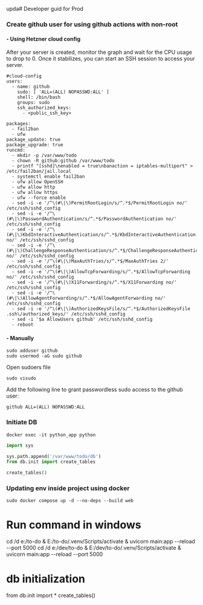 upda# Developer guid for Prod

### Create github user for using github actions with non-root

#### - Using Hetzner cloud config
After your server is created, monitor the graph and wait for the CPU usage to drop to 0. Once it stabilizes, you can start an SSH session to access your server.
```shell
#cloud-config
users:
  - name: github
    sudo: [ 'ALL=(ALL) NOPASSWD:ALL' ]
    shell: /bin/bash
    groups: sudo
    ssh_authorized_keys:
      - <public_ssh_key>
    
packages:
  - fail2ban
  - ufw
package_update: true
package_upgrade: true
runcmd:
  - mkdir -p /var/www/todo
  - chown -R github:github /var/www/todo
  - printf "[sshd]\nenabled = true\nbanaction = iptables-multiport" > /etc/fail2ban/jail.local
  - systemctl enable fail2ban
  - ufw allow OpenSSH
  - ufw allow http
  - ufw allow https
  - ufw --force enable
  - sed -i -e '/^\(#\|\)PermitRootLogin/s/^.*$/PermitRootLogin no/' /etc/ssh/sshd_config
  - sed -i -e '/^\(#\|\)PasswordAuthentication/s/^.*$/PasswordAuthentication no/' /etc/ssh/sshd_config
  - sed -i -e '/^\(#\|\)KbdInteractiveAuthentication/s/^.*$/KbdInteractiveAuthentication no/' /etc/ssh/sshd_config
  - sed -i -e '/^\(#\|\)ChallengeResponseAuthentication/s/^.*$/ChallengeResponseAuthentication no/' /etc/ssh/sshd_config
  - sed -i -e '/^\(#\|\)MaxAuthTries/s/^.*$/MaxAuthTries 2/' /etc/ssh/sshd_config
  - sed -i -e '/^\(#\|\)AllowTcpForwarding/s/^.*$/AllowTcpForwarding no/' /etc/ssh/sshd_config
  - sed -i -e '/^\(#\|\)X11Forwarding/s/^.*$/X11Forwarding no/' /etc/ssh/sshd_config
  - sed -i -e '/^\(#\|\)AllowAgentForwarding/s/^.*$/AllowAgentForwarding no/' /etc/ssh/sshd_config
  - sed -i -e '/^\(#\|\)AuthorizedKeysFile/s/^.*$/AuthorizedKeysFile .ssh\/authorized_keys/' /etc/ssh/sshd_config
  - sed -i '$a AllowUsers github' /etc/ssh/sshd_config
  - reboot

```

#### - Manually

```shell
sudo adduser github
sudo usermod -aG sudo github
```

Open sudoers file

```shell
sudo visudo
```

Add the following line to grant passwordless sudo access to the github user:

```shell
github ALL=(ALL) NOPASSWD:ALL
```

### Initiate DB

```shell
docker exec -it python_app python
```

```python
import sys

sys.path.append('/var/www/todo/db')
from db.init import create_tables

create_tables()
```

### Updating env inside project using docker

```shell
sudo docker compose up -d --no-deps --build web
```

# Run command in windows

cd /d e:/to-do & E:/to-do/.venv/Scripts/activate & uvicorn main:app --reload --port 5000
cd /d e:/dev/to-do & E:/dev/to-do/.venv/Scripts/activate & uvicorn main:app --reload --port 5000

# db initialization

from db.init import *
create_tables()


